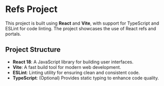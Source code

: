 # Refs Project

This project is built using **React** and **Vite**, with support for TypeScript and ESLint for code linting. The project showcases the use of React refs and portals.

## Project Structure

- **React 18**: A JavaScript library for building user interfaces.
- **Vite**: A fast build tool for modern web development.
- **ESLint**: Linting utility for ensuring clean and consistent code.
- **TypeScript**: (Optional) Provides static typing to enhance code quality.
